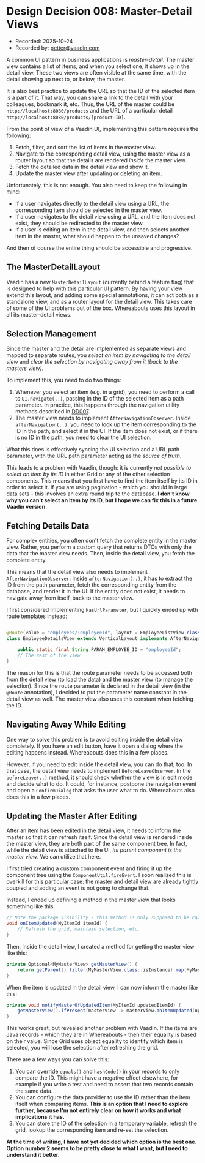 # Design Decision 008: Master-Detail Views

* Recorded: 2025-10-24
* Recorded by: <petter@vaadin.com>

A common UI pattern in business applications is *master-detail*. The master view contains a list of items, and when you
select one, it shows up in the detail view. These two views are often visible at the same time, with the detail showing
up next to, or below, the master.

It is also best practice to update the URL so that the ID of the selected item is a part of it. That way, you can share
a link to the detail with your colleagues, bookmark it, etc. Thus, the URL of the master could be
`http://localhost:8080/products` and the URL of a particular detail `http://localhost:8080/products/[product-ID]`.

From the point of view of a Vaadin UI, implementing this pattern requires the following:

1. Fetch, filter, and sort the list of items in the master view.
2. Navigate to the corresponding detail view, using the master view as a router layout so that the details are rendered
   *inside* the master view.
3. Fetch the detailed data in the detail view and show it.
4. Update the master view after updating or deleting an item.

Unfortunately, this is not enough. You also need to keep the following in mind:

* If a user navigates directly to the detail view using a URL, the corresponding item should be selected in the master
  view.
* If a user navigates to the detail view using a URL, and the item does not exist, they should be redirected to the
  master view.
* If a user is editing an item in the detail view, and then selects another item in the master, what should happen to
  the unsaved changes?

And then of course the entire thing should be accessible and progressive.

## The MasterDetailLayout

Vaadin has a new `MasterDetailLayout` (currently behind a feature flag) that is designed to help with this particular
UI pattern. By having your view extend this layout, and adding some special annotations, it can act both as a standalone
view, and as a router layout for the detail view. This takes care of some of the UI problems out of the box. Whereabouts
uses this layout in all its master-detail views.

## Selection Management

Since the master and the detail are implemented as separate views and mapped to separate routes, you *select an item by
navigating to the detail view* and *clear the selection by navigating away from it (back to the masters view)*.

To implement this, you need to do two things:

1. Whenever you select an item (e.g. in a grid), you need to perform a call to `UI.navigate(..)`, passing in the ID of
   the selected item as a path parameter. In practice, this happens through the navigation utility methods described
   in [DD007](DD007-20251024-navigation-patterns.md).
2. The master view needs to implement `AfterNavigationObserver`. Inside `afterNavigation(..)`, you need to look up the
   item corresponding to the ID in the path, and select it in the UI. If the item does not exist, or if there is no ID
   in the path, you need to clear the UI selection.

What this does is effectively syncing the UI selection and a URL path parameter, with the URL path parameter acting as
the *source of truth*.

This leads to a problem with Vaadin, though: it is currently *not possible to select an item by its ID* in either Grid
or any of the other selection components. This means that you first have to find the item itself by its ID in order to
select it. If you are using pagination - which you should in large data sets - this involves an extra round trip to the
database. **I don't know why you can't select an item by its ID, but I hope we can fix this in a future Vaadin
version.**

## Fetching Details Data

For complex entities, you often don't fetch the complete entity in the master view. Rather, you perform a custom query
that returns DTOs with only the data that the master view needs. Then, inside the detail view, you fetch the complete
entity.

This means that the detail view also needs to implement `AfterNavigationObserver`. Inside `afterNavigation(..)`, it has
to extract the ID from the path parameter, fetch the corresponding entity from the database, and render it in the UI.
If the entity does not exist, it needs to navigate away from itself, back to the master view.

I first considered implementing `HasUrlParameter`, but I quickly ended up with route templates instead:

```java

@Route(value = "employees/:employeeId", layout = EmployeeListView.class)
class EmployeeDetailsView extends VerticalLayout implements AfterNavigationObserver {

    public static final String PARAM_EMPLOYEE_ID = "employeeId";
    // The rest of the view
}
```

The reason for this is that the route parameter needs to be accessed both from the detail view (to load the data) and
the master view (to manage the selection). Since the route parameter is declared in the detail view (in the `@Route`
annotation), I decided to put the parameter name constant in the detail view as well. The master view also uses this
constant when fetching the ID.

## Navigating Away While Editing

One way to solve this problem is to avoid editing inside the detail view completely. If you have an edit button, have
it open a dialog where the editing happens instead. Whereabouts does this in a few places.

However, if you need to edit inside the detail view, you can do that, too. In that case, the detail view needs to
implement `BeforeLeaveObserver`. In the `beforeLeave(..)` method, it should check whether the view is in edit mode and
decide what to do. It could, for instance, postpone the navigation event and open a `ConfirmDialog` that asks the user
what to do. Whereabouts also does this in a few places.

## Updating the Master After Editing

After an item has been edited in the detail view, it needs to inform the master so that it can refresh itself. Since
the detail view is rendered inside the master view, they are both part of the same component tree. In fact, while the
detail view is attached to the UI, *its parent component is the master view*. We can utilize that here.

I first tried creating a custom component event and firing it up the component tree using the `ComponentUtil.fireEvent`.
I soon realized this is overkill for this particular case: the master and detail view are already tightly coupled and
adding an event is not going to change that.

Instead, I ended up defining a method in the master view that looks something like this:

```java
// Note the package visibility - this method is only supposed to be called by the detail view.
void onItemUpdated(MyItemId itemId) {
    // Refresh the grid, maintain selection, etc.
}
```

Then, inside the detail view, I created a method for getting the master view like this:

```java
private Optional<MyMasterView> getMasterView() {
    return getParent().filter(MyMasterView.class::isInstance).map(MyMasterView.class::cast);
}
```

When the item is updated in the detail view, I can now inform the master like this:

```java
private void notifyMasterOfUpdatedItem(MyItemId updatedItemId) {
    getMasterView().ifPresent(masterView -> masterView.onItemUpdated(updatedItemId));
}
```

This works great, but revealed another problem with Vaadin. If the items are Java records - which they are in
Whereabouts - then their equality is based on their value. Since Grid uses object equality to identify which item is
selected, you will lose the selection after refreshing the grid.

There are a few ways you can solve this:

1. You can override `equals()` and `hashCode()` in your records to only compare the ID. This might have a negative
   effect elsewhere, for example if you write a test and need to assert that two records contain the same data.
2. You can configure the data provider to use the ID rather than the item itself when comparing items. **This is an
   option that I need to explore further, because I'm not entirely clear on how it works and what implications it has.**
3. You can store the ID of the selection in a temporary variable, refresh the grid, lookup the corresponding item and
   re-set the selection.

**At the time of writing, I have not yet decided which option is the best one. Option number 2 seems to be pretty close
to what I want, but I need to understand it better.**
